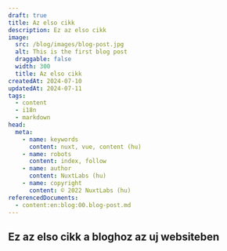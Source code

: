 ```yaml
---
draft: true
title: Az elso cikk
description: Ez az elso cikk
image:
  src: /blog/images/blog-post.jpg
  alt: This is the first blog post
  draggable: false
  width: 300
  title: Az elso cikk
createdAt: 2024-07-10
updatedAt: 2024-07-11
tags:
  - content
  - i18n
  - markdown
head:
  meta:
    - name: keywords
      content: nuxt, vue, content (hu)
    - name: robots
      content: index, follow
    - name: author
      content: NuxtLabs (hu)
    - name: copyright
      content: © 2022 NuxtLabs (hu)
referencedDocuments:
  - content:en:blog:00.blog-post.md
---
```


## Ez az elso cikk a bloghoz az uj websiteben
